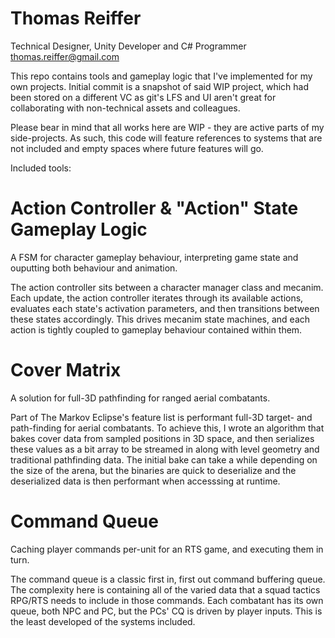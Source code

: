 # Thomas Reiffer 
Technical Designer, Unity Developer and C# Programmer
thomas.reiffer@gmail.com

This repo contains tools and gameplay logic that I've implemented for my own projects. 
Initial commit is a snapshot of said WIP project, which had been stored on a different VC as git's LFS and UI aren't great for collaborating with non-technical assets and colleagues.

Please bear in mind that all works here are WIP - they are active parts of my side-projects. 
As such, this code will feature references to systems that are not included and empty spaces where future features will go.


Included tools:

# Action Controller & "Action" State Gameplay Logic
A FSM for character gameplay behaviour, interpreting game state and ouputting both behaviour and animation.

The action controller sits between a character manager class and mecanim. Each update, the action controller iterates through its available actions, evaluates each
	state's activation parameters, and then transitions between these states accordingly. This drives mecanim state machines, and each action is tightly coupled to gameplay 
	behaviour contained within them.

# Cover Matrix

A solution for full-3D pathfinding for ranged aerial combatants.

Part of The Markov Eclipse's feature list is performant full-3D target- and path-finding for aerial combatants. To achieve this, I wrote an algorithm that 
	bakes cover data from sampled positions in 3D space, and then serializes these values as a bit array to be streamed in along with level geometry and traditional 
	pathfinding data. The initial bake can take a while depending on the size of the arena, but the binaries are quick to deserialize and the deserialized data is then 
	performant when accesssing at runtime.

# Command Queue
Caching player commands per-unit for an RTS game, and executing them in turn.

The command queue is a classic first in, first out command buffering queue. The complexity here is containing all of the varied data that a squad tactics RPG/RTS
	needs to include in those commands. Each combatant has its own queue, both NPC and PC, but the PCs' CQ is driven by player inputs. This is the least developed of the 
	systems included. 
	


